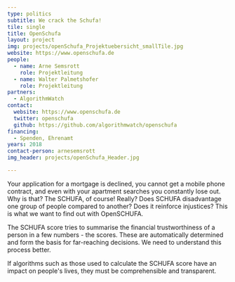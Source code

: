 ```yaml
---
type: politics
subtitle: We crack the Schufa!
tile: single
title: OpenSchufa
layout: project
img: projects/openSchufa_Projektuebersicht_smallTile.jpg
website: https://www.openschufa.de
people:
  - name: Arne Semsrott
    role: Projektleitung
  - name: Walter Palmetshofer
    role: Projektleitung
partners:
  - AlgorithmWatch
contact:
  website: https://www.openschufa.de
  twitter: openschufa
  github: https://github.com/algorithmwatch/openschufa
financing:
  - Spenden, Ehrenamt
years: 2018
contact-person: arnesemsrott
img_header: projects/openSchufa_Header.jpg

---
```

Your application for a mortgage is declined, you cannot get a mobile phone contract, and even with your apartment searches you constantly lose out. Why is that? The SCHUFA, of course! Really? Does SCHUFA disadvantage one group of people compared to another? Does it reinforce injustices? This is what we want to find out with OpenSCHUFA.

The SCHUFA score tries to summarise the financial trustworthiness of a person in a few numbers - the scores. These are automatically determined and form the basis for far-reaching decisions. We need to understand this process better.

If algorithms such as those used to calculate the SCHUFA score have an impact on people's lives, they must be comprehensible and transparent.
